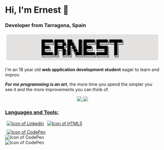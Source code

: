# Hi, I'm Ernest :wave:

### Developer from Tarragona, Spain

<img src="banner.png" alt="banner">

I'm an 18 year old **web application development student** eager to learn and improv.
<br/>

***For me programming is an art***, the more time you spend the simpler you see it and the more improvements you can
think of.

<div align="center">
  <a href="https://github.com/emagrina">
  <img height="165em" src="https://github-readme-stats.vercel.app/api?username=emagrina&show_icons=true&include_all_commits=true&count_private=true&custom_title=My%20GitHub%20Stats"/>
  <img height="165em" src="https://github-readme-stats.vercel.app/api/top-langs/?username=emagrina&layout=compact&langs_count=10"/>
</div>

### Languages and Tools:

<div style="display: flex; flex-direction: row">
	<div style="display: flex; flex-direction: column;">
  		<a title="Go to Linkedin" target="_blank" href="https://www.linkedin.com/in/emagrina/" style="margin: 0 5px 0 5px">
    		<img align="center" alt="Icon of Linkedin" src="https://skillicons.dev/icons?i=linkedin&theme=light">
  		</a>
  		<a title="Go to CodePen" target="_blank" href="https://codepen.io/ern3stma" style="margin: 9px 5px 0 5px">
    		<img align="center" alt="Icon of CodePen" src="https://skillicons.dev/icons?i=codepen&theme=light">
  		</a>
		<img align="center" alt="Icon of CodePen" src="https://skillicons.dev/icons?i=figma&theme=light">
		<img align="center" alt="Icon of CodePen" src="https://skillicons.dev/icons?i=idea&theme=light">
	</div>
	<br>
  	<a title="My Skills" target="_blank" href="#">
    	<img align="center" alt="Icon of HTML5" src="https://skillicons.dev/icons?i=mongodb,express,react,nodejs,vite,ts,js,sass,dotnet,cs,django,py,selenium,java,docker,mysql,git,bash&theme=light&perline=20">
  	</a>
</div>

